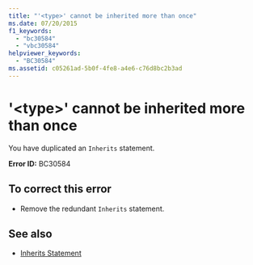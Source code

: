 ```yaml
---
title: "'<type>' cannot be inherited more than once"
ms.date: 07/20/2015
f1_keywords: 
  - "bc30584"
  - "vbc30584"
helpviewer_keywords: 
  - "BC30584"
ms.assetid: c05261ad-5b0f-4fe8-a4e6-c76d8bc2b3ad
---
```

# '\<type>' cannot be inherited more than once
You have duplicated an `Inherits` statement.  
  
 **Error ID:** BC30584  
  
## To correct this error  
  
- Remove the redundant `Inherits` statement.  
  
## See also

- [Inherits Statement](../../visual-basic/language-reference/statements/inherits-statement.md)
